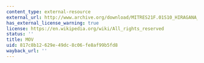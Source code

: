 ```yaml
---
content_type: external-resource
external_url: http://www.archive.org/download/MITRES21F.01S10_HIRAGANA_EXERCISES/3a6.mov
has_external_license_warning: true
license: https://en.wikipedia.org/wiki/All_rights_reserved
status: ''
title: MOV
uid: 817c8b12-629e-49dc-8c06-fe8af99b5fd8
wayback_url: ''
---
```


